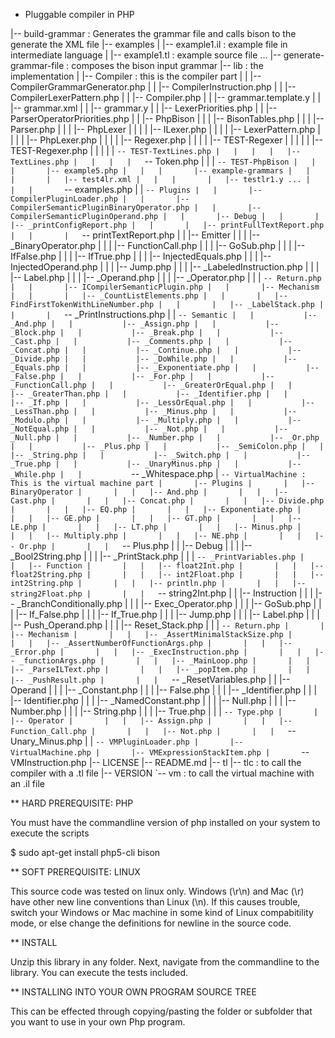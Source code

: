 * Pluggable compiler in PHP



|-- build-grammar : Generates the grammar file and calls bison to the generate the XML file
|-- examples
|   |-- example1.il : example file in intermediate language
|   |-- example1.tl : example source file
...
|-- generate-grammar-file : composes the bison input grammar
|-- lib : the implementation
|   |-- Compiler : this is the compiler part
|   |   |-- CompilerGrammarGenerator.php
|   |   |-- CompilerInstruction.php
|   |   |-- CompilerLexerPattern.php
|   |   |-- Compiler.php
|   |   |-- grammar.template.y
|   |   |-- grammar.xml
|   |   |-- grammar.y
|   |   |-- LexerPriorities.php
|   |   |-- ParserOperatorPriorities.php
|   |   |-- PhpBison
|   |   |   |-- BisonTables.php
|   |   |   |-- Parser.php
|   |   |   |-- PhpLexer
|   |   |   |   |-- ILexer.php
|   |   |   |   |-- LexerPattern.php
|   |   |   |   |-- PhpLexer.php
|   |   |   |   |-- Regexer.php
|   |   |   |   |-- TEST-Regexer
|   |   |   |   |   |-- TEST-Regexer.php
|   |   |   |   |   `-- TEST-TextLines.php
|   |   |   |   |-- TextLines.php
|   |   |   |   `-- Token.php
|   |   |   `-- TEST-PhpBison
|   |   |       |-- example5.php
|   |   |       |-- example-grammars
|   |   |       |   |-- test4lr.xml
|   |   |       |   |-- testlr1.y
...
|   |   |       `-- examples.php
|   |   `-- Plugins
|   |       |-- CompilerPluginLoader.php
|   |       |-- CompilerSemanticPluginBinaryOperator.php
|   |       |-- CompilerSemanticPluginOperand.php
|   |       |-- Debug
|   |       |   |-- _printConfigReport.php
|   |       |   |-- printFullTextReport.php
|   |       |   `-- printTextReport.php
|   |       |-- Emitter
|   |       |   |-- _BinaryOperator.php
|   |       |   |-- FunctionCall.php
|   |       |   |-- GoSub.php
|   |       |   |-- IfFalse.php
|   |       |   |-- IfTrue.php
|   |       |   |-- InjectedEquals.php
|   |       |   |-- InjectedOperand.php
|   |       |   |-- Jump.php
|   |       |   |-- _LabeledInstruction.php
|   |       |   |-- Label.php
|   |       |   |-- _Operand.php
|   |       |   |-- _Operator.php
|   |       |   `-- Return.php
|   |       |-- ICompilerSemanticPlugin.php
|   |       |-- Mechanism
|   |       |   |-- _CountListElements.php
|   |       |   |-- FindFirstTokenWithLineNumber.php
|   |       |   |-- _LabelStack.php
|   |       |   `-- _PrintInstructions.php
|   |       `-- Semantic
|   |           |-- _And.php
|   |           |-- _Assign.php
|   |           |-- _Block.php
|   |           |-- _Break.php
|   |           |-- _Cast.php
|   |           |-- _Comments.php
|   |           |-- _Concat.php
|   |           |-- _Continue.php
|   |           |-- _Divide.php
|   |           |-- _DoWhile.php
|   |           |-- _Equals.php
|   |           |-- _Exponentiate.php
|   |           |-- _False.php
|   |           |-- _For.php
|   |           |-- _FunctionCall.php
|   |           |-- _GreaterOrEqual.php
|   |           |-- _GreaterThan.php
|   |           |-- _Identifier.php
|   |           |-- _If.php
|   |           |-- _LessOrEqual.php
|   |           |-- _LessThan.php
|   |           |-- _Minus.php
|   |           |-- _Modulo.php
|   |           |-- _Multiply.php
|   |           |-- _NotEqual.php
|   |           |-- _Not.php
|   |           |-- _Null.php
|   |           |-- _Number.php
|   |           |-- _Or.php
|   |           |-- _Plus.php
|   |           |-- _SemiColon.php
|   |           |-- _String.php
|   |           |-- _Switch.php
|   |           |-- _True.php
|   |           |-- _UnaryMinus.php
|   |           |-- _While.php
|   |           `-- _Whitespace.php
|   `-- VirtualMachine : This is the virtual machine part
|       |-- Plugins
|       |   |-- BinaryOperator
|       |   |   |-- And.php
|       |   |   |-- Cast.php
|       |   |   |-- Concat.php
|       |   |   |-- Divide.php
|       |   |   |-- EQ.php
|       |   |   |-- Exponentiate.php
|       |   |   |-- GE.php
|       |   |   |-- GT.php
|       |   |   |-- LE.php
|       |   |   |-- LT.php
|       |   |   |-- Minus.php
|       |   |   |-- Multiply.php
|       |   |   |-- NE.php
|       |   |   |-- Or.php
|       |   |   `-- Plus.php
|       |   |-- Debug
|       |   |   |-- _Bool2String.php
|       |   |   |-- _PrintStack.php
|       |   |   `-- _PrintVariables.php
|       |   |-- Function
|       |   |   |-- float2Int.php
|       |   |   |-- float2String.php
|       |   |   |-- int2Float.php
|       |   |   |-- int2String.php
|       |   |   |-- println.php
|       |   |   |-- string2Float.php
|       |   |   `-- string2Int.php
|       |   |-- Instruction
|       |   |   |-- _BranchConditionally.php
|       |   |   |-- Exec_Operator.php
|       |   |   |-- GoSub.php
|       |   |   |-- If_False.php
|       |   |   |-- If_True.php
|       |   |   |-- Jump.php
|       |   |   |-- Label.php
|       |   |   |-- Push_Operand.php
|       |   |   |-- Reset_Stack.php
|       |   |   `-- Return.php
|       |   |-- Mechanism
|       |   |   |-- _AssertMinimalStackSize.php
|       |   |   |-- _AssertNumberOfFunctionArgs.php
|       |   |   |-- _Error.php
|       |   |   |-- _ExecInstruction.php
|       |   |   |-- _functionArgs.php
|       |   |   |-- _MainLoop.php
|       |   |   |-- _ParseILText.php
|       |   |   |-- _popItem.php
|       |   |   |-- _PushResult.php
|       |   |   `-- _ResetVariables.php
|       |   |-- Operand
|       |   |   |-- _Constant.php
|       |   |   |-- False.php
|       |   |   |-- _Identifier.php
|       |   |   |-- Identifier.php
|       |   |   |-- _NamedConstant.php
|       |   |   |-- Null.php
|       |   |   |-- Number.php
|       |   |   |-- String.php
|       |   |   |-- True.php
|       |   |   `-- Type.php
|       |   |-- Operator
|       |   |   |-- Assign.php
|       |   |   |-- Function_Call.php
|       |   |   |-- Not.php
|       |   |   `-- Unary_Minus.php
|       |   `-- VMPluginLoader.php
|       |-- VirtualMachine.php
|       |-- VMExpressionStackItem.php
|       `-- VMInstruction.php
|-- LICENSE
|-- README.md
|-- tl
|-- tlc : to call the compiler with a .tl file
|-- VERSION
`-- vm : to call the virtual machine with an .il file


** HARD PREREQUISITE: PHP

You must have the commandline version of php installed on your system to execute the scripts

$ sudo apt-get install php5-cli bison

** SOFT PREREQUISITE: LINUX

This source code was tested on linux only. Windows (\r\n) and Mac (\r) have other new line conventions than Linux (\n). If this causes trouble, switch your Windows or Mac machine in some kind of Linux compabitility mode, or else change the definitions for newline in the source code.

** INSTALL

Unzip this library in any folder. Next, navigate from the commandline to the library. You can execute the tests included.

** INSTALLING INTO YOUR OWN PROGRAM SOURCE TREE

This can be effected through copying/pasting the folder or subfolder that you want to use in your own Php program.

